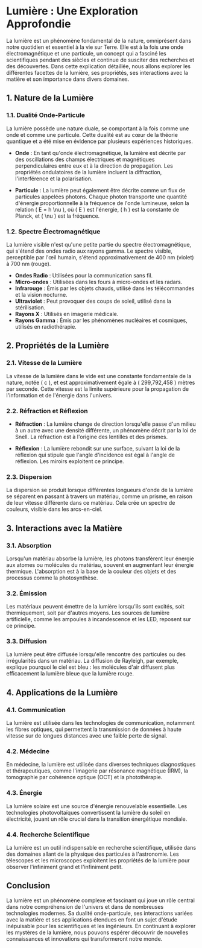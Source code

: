 # Lumière : Une Exploration Approfondie

La lumière est un phénomène fondamental de la nature, omniprésent dans notre quotidien et essentiel à la vie sur Terre. Elle est à la fois une onde électromagnétique et une particule, un concept qui a fasciné les scientifiques pendant des siècles et continue de susciter des recherches et des découvertes. Dans cette explication détaillée, nous allons explorer les différentes facettes de la lumière, ses propriétés, ses interactions avec la matière et son importance dans divers domaines.

## 1. Nature de la Lumière

### 1.1. Dualité Onde-Particule

La lumière possède une nature duale, se comportant à la fois comme une onde et comme une particule. Cette dualité est au cœur de la théorie quantique et a été mise en évidence par plusieurs expériences historiques.

- **Onde** : En tant qu'onde électromagnétique, la lumière est décrite par des oscillations des champs électriques et magnétiques perpendiculaires entre eux et à la direction de propagation. Les propriétés ondulatoires de la lumière incluent la diffraction, l'interférence et la polarisation.
  
- **Particule** : La lumière peut également être décrite comme un flux de particules appelées photons. Chaque photon transporte une quantité d'énergie proportionnelle à la fréquence de l'onde lumineuse, selon la relation \( E = h \nu \), où \( E \) est l'énergie, \( h \) est la constante de Planck, et \( \nu \) est la fréquence.

### 1.2. Spectre Électromagnétique

La lumière visible n'est qu'une petite partie du spectre électromagnétique, qui s'étend des ondes radio aux rayons gamma. Le spectre visible, perceptible par l'œil humain, s'étend approximativement de 400 nm (violet) à 700 nm (rouge).

- **Ondes Radio** : Utilisées pour la communication sans fil.
- **Micro-ondes** : Utilisées dans les fours à micro-ondes et les radars.
- **Infrarouge** : Émis par les objets chauds, utilisé dans les télécommandes et la vision nocturne.
- **Ultraviolet** : Peut provoquer des coups de soleil, utilisé dans la stérilisation.
- **Rayons X** : Utilisés en imagerie médicale.
- **Rayons Gamma** : Émis par les phénomènes nucléaires et cosmiques, utilisés en radiothérapie.

## 2. Propriétés de la Lumière

### 2.1. Vitesse de la Lumière

La vitesse de la lumière dans le vide est une constante fondamentale de la nature, notée \( c \), et est approximativement égale à \( 299,792,458 \) mètres par seconde. Cette vitesse est la limite supérieure pour la propagation de l'information et de l'énergie dans l'univers.

### 2.2. Réfraction et Réflexion

- **Réfraction** : La lumière change de direction lorsqu'elle passe d'un milieu à un autre avec une densité différente, un phénomène décrit par la loi de Snell. La réfraction est à l'origine des lentilles et des prismes.
  
- **Réflexion** : La lumière rebondit sur une surface, suivant la loi de la réflexion qui stipule que l'angle d'incidence est égal à l'angle de réflexion. Les miroirs exploitent ce principe.

### 2.3. Dispersion

La dispersion se produit lorsque différentes longueurs d'onde de la lumière se séparent en passant à travers un matériau, comme un prisme, en raison de leur vitesse différente dans ce matériau. Cela crée un spectre de couleurs, visible dans les arcs-en-ciel.

## 3. Interactions avec la Matière

### 3.1. Absorption

Lorsqu'un matériau absorbe la lumière, les photons transfèrent leur énergie aux atomes ou molécules du matériau, souvent en augmentant leur énergie thermique. L'absorption est à la base de la couleur des objets et des processus comme la photosynthèse.

### 3.2. Émission

Les matériaux peuvent émettre de la lumière lorsqu'ils sont excités, soit thermiquement, soit par d'autres moyens. Les sources de lumière artificielle, comme les ampoules à incandescence et les LED, reposent sur ce principe.

### 3.3. Diffusion

La lumière peut être diffusée lorsqu'elle rencontre des particules ou des irrégularités dans un matériau. La diffusion de Rayleigh, par exemple, explique pourquoi le ciel est bleu : les molécules d'air diffusent plus efficacement la lumière bleue que la lumière rouge.

## 4. Applications de la Lumière

### 4.1. Communication

La lumière est utilisée dans les technologies de communication, notamment les fibres optiques, qui permettent la transmission de données à haute vitesse sur de longues distances avec une faible perte de signal.

### 4.2. Médecine

En médecine, la lumière est utilisée dans diverses techniques diagnostiques et thérapeutiques, comme l'imagerie par résonance magnétique (IRM), la tomographie par cohérence optique (OCT) et la photothérapie.

### 4.3. Énergie

La lumière solaire est une source d'énergie renouvelable essentielle. Les technologies photovoltaïques convertissent la lumière du soleil en électricité, jouant un rôle crucial dans la transition énergétique mondiale.

### 4.4. Recherche Scientifique

La lumière est un outil indispensable en recherche scientifique, utilisée dans des domaines allant de la physique des particules à l'astronomie. Les télescopes et les microscopes exploitent les propriétés de la lumière pour observer l'infiniment grand et l'infiniment petit.

## Conclusion

La lumière est un phénomène complexe et fascinant qui joue un rôle central dans notre compréhension de l'univers et dans de nombreuses technologies modernes. Sa dualité onde-particule, ses interactions variées avec la matière et ses applications étendues en font un sujet d'étude inépuisable pour les scientifiques et les ingénieurs. En continuant à explorer les mystères de la lumière, nous pouvons espérer découvrir de nouvelles connaissances et innovations qui transformeront notre monde.